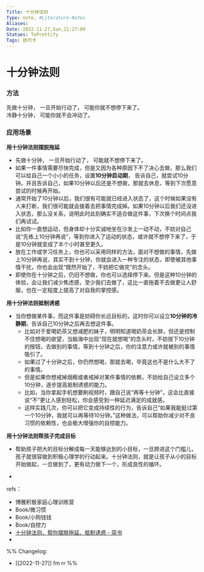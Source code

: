 ```yaml
---
Title: 十分钟法则 
Type: note, #Literature-Notes 
Aliases: 
Date: 2022-11-27,Sun,21:27:09 
Statues: ToPrettify 
Tags: 技巧卡
---
```



# 十分钟法则

### 方法

先做十分钟， 一旦开始行动了， 可能你就不想停下来了。  
冷静十分钟， 可能你就不会冲动了。 

### 应用场景

**用十分钟法则摆脱拖延**  
- 先做十分钟， 一旦开始行动了， 可能就不想停下来了。  
- 如果一件事情需要尽快完成，但是又因为各种原因下不了决心去做，那么我们可以给自己一个小小的任务，设置**10分钟启动期**， 告诉自己，就尝试10分钟。并且告诉自己，如果10分钟以后还是不想做，那就去休息，等到下次愿意尝试的时候再开始。  
- 通常开始了10分钟以后，我们很有可能就已经进入状态了，这个时候如果没有人来打断，我们很可能就会接着去把事情完成掉。如果10分钟以后我们还没进入状态，那么没关系，说明此时此刻确实不适合做这件事，下次换个时间点我们再试试。  
- 比如你一直想运动，但身体却十分实诚地坐在沙发上一动不动，不妨对自己说“先练上10分钟再说”，等到你进入了运动的状态，或许就不想停下来了，于是10分钟就变成了半个小时甚至更久。  
 - 放在工作或学习任务上，你也可以采用同样的方法，面对不想做的事情，先做上10分钟再说，其实不到十分钟，你就会进入一种专注的状态，即使被其他事情干扰，你也会出现“既然开始了，不妨把它做完”的念头。  
- 即使你在十分钟之后，仍旧不想做，你也可以选择停下来。但是这种10分钟的体验，会让我们减少焦虑感，至少我们去做了，这比一直拖着不去做更让人舒服，也在一定程度上提高了对自我的掌控感。  

**用十分钟法则抵制诱惑**  
- 当你想做某件事，而这件事是妨碍你长远目标的，这时你可以设立**10分钟的冷静期**，告诉自己10分钟之后再去想这件事。  
  - 比如对于爱喝奶茶又想减肥的妹子，明明知道喝奶茶会长胖，但还是控制不住想喝的欲望，当脑海中出现“现在就想喝”的念头时，不妨按下10分钟的按钮，去做别的事情，等到十分钟之后，你的注意力或许就被别的事情吸引了。  
  - 如果过了十分钟之后，你仍然想喝，那就去喝，毕竟这也不是什么大不了的事情。  
  - 但是如果你想戒掉烟瘾或者戒掉对某件事情的依赖，不妨给自己设立多个10分钟，逐步提高抵制诱惑的能力。  
  - 比如，当你拿起手机想要刷视频时，跟自己说“再等十分钟”，这会比直接说“不”更让人感到轻松，你会感受到一种延迟满足的成就感。  
  - 这样实践几次，你可以把它变成持续性的行为，告诉自己“如果我能挺过第一个10分钟，我就可以再等待10分钟。”这种做法，可以帮助你减少对不良习惯的依赖性，也会极大增强你的自控能力。  

**用十分钟法则帮孩子完成目标**  
- 帮助孩子把大的目标分解成每一天能够达到的小目标，一旦跨进这个门槛儿，孩子就很容做到积极心理学的行动起来。十分钟法则，就是让孩子从小的目标开始做起，一旦做到了，更有动力做下一个，形成良性的循环。  


- 

refs：  
  -  博雅积极家庭心理训练营  
  - Book/微习惯  
  - Book/小狗钱钱   
  - Book/自控力  
  - [十分钟法则，帮你摆脱拖延、抵制诱惑 - 简书](https://www.jianshu.com/p/e3cf4bfd7c1e)  
  -   


%%
Changelog:
- [[2022-11-27]] fm rr
%%

